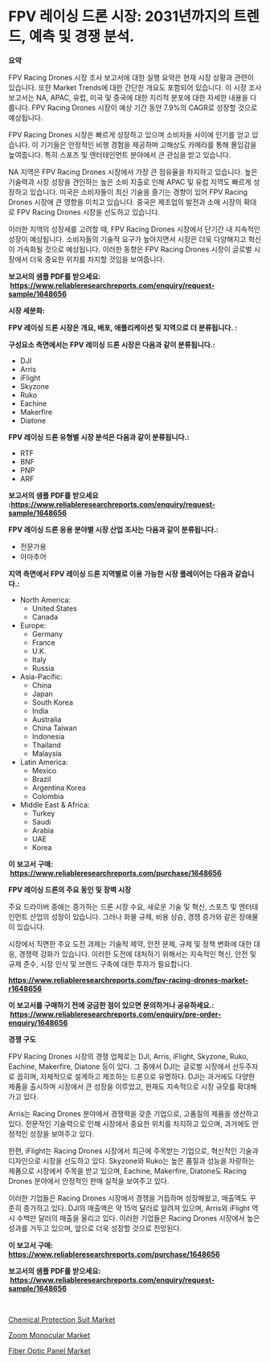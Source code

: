 <p><h1>FPV 레이싱 드론 시장: 2031년까지의 트렌드, 예측 및 경쟁 분석.</h1></p><p><strong>요약</strong></p>
<p><p>FPV Racing Drones 시장 조사 보고서에 대한 실행 요약은 현재 시장 상황과 관련이 있습니다. 또한 Market Trends에 대한 간단한 개요도 포함되어 있습니다. 이 시장 조사 보고서는 NA, APAC, 유럽, 미국 및 중국에 대한 지리적 분포에 대한 자세한 내용을 다룹니다. FPV Racing Drones 시장이 예상 기간 동안 7.9%의 CAGR로 성장할 것으로 예상됩니다.</p><p>FPV Racing Drones 시장은 빠르게 성장하고 있으며 소비자들 사이에 인기를 얻고 있습니다. 이 기기들은 안정적인 비행 경험을 제공하며 고해상도 카메라를 통해 몰입감을 높여줍니다. 특히 스포츠 및 엔터테인먼트 분야에서 큰 관심을 받고 있습니다.</p><p>NA 지역은 FPV Racing Drones 시장에서 가장 큰 점유율을 차지하고 있습니다. 높은 기술력과 시장 성장을 견인하는 높은 소비 지출로 인해 APAC 및 유럽 지역도 빠르게 성장하고 있습니다. 미국은 소비자들이 최신 기술을 즐기는 경향이 있어 FPV Racing Drones 시장에 큰 영향을 미치고 있습니다. 중국은 제조업의 발전과 소매 시장의 확대로 FPV Racing Drones 시장을 선도하고 있습니다.</p><p>이러한 지역의 성장세를 고려할 때, FPV Racing Drones 시장에서 단기간 내 지속적인 성장이 예상됩니다. 소비자들의 기술적 요구가 높아지면서 시장은 더욱 다양해지고 혁신이 가속화될 것으로 예상됩니다. 이러한 동향은 FPV Racing Drones 시장이 글로벌 시장에서 더욱 중요한 위치를 차지할 것임을 보여줍니다.</p></p>
<p><strong>보고서의 샘플 PDF를 받으세요: &nbsp;<a href="https://www.reliableresearchreports.com/enquiry/request-sample/1648656">https://www.reliableresearchreports.com/enquiry/request-sample/1648656</a></strong></p>
<p><strong>시장 세분화:</strong></p>
<p><strong> FPV 레이싱 드론 시장은 개요, 배포, 애플리케이션 및 지역으로 더 분류됩니다. :</strong></p>
<p><strong>구성요소 측면에서는 FPV 레이싱 드론 시장은 다음과 같이 분류됩니다.:</strong></p>
<p><ul><li>DJI</li><li>Arris</li><li>iFlight</li><li>Skyzone</li><li>Ruko</li><li>Eachine</li><li>Makerfire</li><li>Diatone</li></ul></p>
<p><strong> FPV 레이싱 드론 유형별 시장 분석은 다음과 같이 분류됩니다.:</strong></p>
<p><ul><li>RTF</li><li>BNF</li><li>PNP</li><li>ARF</li></ul></p>
<p><strong>보고서의 샘플 PDF를 받으세요 :<a href="https://www.reliableresearchreports.com/enquiry/request-sample/1648656">https://www.reliableresearchreports.com/enquiry/request-sample/1648656</a></strong></p>
<p><strong> FPV 레이싱 드론 응용 분야별 시장 산업 조사는 다음과 같이 분류됩니다.:</strong></p>
<p><ul><li>전문가용</li><li>아마추어</li></ul></p>
<p><strong>지역 측면에서 FPV 레이싱 드론 지역별로 이용 가능한 시장 플레이어는 다음과 같습니다.:</strong></p>
<p><ul>
    <li>
        North America:
        <ul>
            <li>United States</li>
            <li>Canada</li>
        </ul>
    </li>
    <li>
        Europe:
        <ul>
            <li>Germany</li>
            <li>France</li>
            <li>U.K.</li>
            <li>Italy</li>
            <li>Russia</li>
        </ul>
    </li>
    <li>
        Asia-Pacific:
        <ul>
            <li>China</li>
            <li>Japan</li>
            <li>South Korea</li>
            <li>India</li>
            <li>Australia</li>
            <li>China Taiwan</li>
            <li>Indonesia</li>
            <li>Thailand</li>
            <li>Malaysia</li>
        </ul>
    </li>
    <li>
        Latin America:
        <ul>
            <li>Mexico</li>
            <li>Brazil</li>
            <li>Argentina Korea</li>
            <li>Colombia</li>
        </ul>
    </li>
    <li>
        Middle East & Africa:
        <ul>
            <li>Turkey</li>
            <li>Saudi</li>
            <li>Arabia</li>
            <li>UAE</li>
            <li>Korea</li>
        </ul>
    </li>
    </ul></p>
<p><strong>이 보고서 구매: &nbsp;<a href="https://www.reliableresearchreports.com/purchase/1648656">https://www.reliableresearchreports.com/purchase/1648656</a></strong></p>
<p><strong>FPV 레이싱 드론의 주요 동인 및 장벽 시장</strong></p>
<p><p>주요 드라이버 중에는 증가하는 드론 시장 수요, 새로운 기술 및 혁신, 스포츠 및 엔터테인먼트 산업의 성장이 있습니다. 그러나 화물 규제, 비용 상승, 경쟁 증가와 같은 장애물이 있습니다.</p><p>시장에서 직면한 주요 도전 과제는 기술적 제약, 안전 문제, 규제 및 정책 변화에 대한 대응, 경쟁력 강화가 있습니다. 이러한 도전에 대처하기 위해서는 지속적인 혁신, 안전 및 규제 준수, 시장 인식 및 브랜드 구축에 대한 투자가 필요합니다.</p></p>
<p><strong><a href="https://www.reliableresearchreports.com/fpv-racing-drones-market-r1648656">https://www.reliableresearchreports.com/fpv-racing-drones-market-r1648656</a></strong></p>
<p><strong>이 보고서를 구매하기 전에 궁금한 점이 있으면 문의하거나 공유하세요.: &nbsp;<a href="https://www.reliableresearchreports.com/enquiry/pre-order-enquiry/1648656">https://www.reliableresearchreports.com/enquiry/pre-order-enquiry/1648656</a></strong></p>
<p><strong>경쟁 구도</strong></p>
<p><p>FPV Racing Drones 시장의 경쟁 업체로는 DJI, Arris, iFlight, Skyzone, Ruko, Eachine, Makerfire, Diatone 등이 있다. 그 중에서 DJI는 글로벌 시장에서 선두주자로 꼽히며, 자체적으로 설계하고 제조하는 드론으로 유명하다. DJI는 과거에도 다양한 제품을 출시하며 시장에서 큰 성장을 이루었고, 현재도 지속적으로 시장 규모를 확대해가고 있다.</p><p>Arris는 Racing Drones 분야에서 경쟁력을 갖춘 기업으로, 고품질의 제품을 생산하고 있다. 전문적인 기술력으로 인해 시장에서 중요한 위치를 차지하고 있으며, 과거에도 안정적인 성장을 보여주고 있다.</p><p>한편, iFlight는 Racing Drones 시장에서 최근에 주목받는 기업으로, 혁신적인 기술과 디자인으로 시장을 선도하고 있다. Skyzone와 Ruko는 높은 품질과 성능을 자랑하는 제품으로 시장에서 주목을 받고 있으며, Eachine, Makerfire, Diatone도 Racing Drones 분야에서 안정적인 판매 실적을 보여주고 있다.</p><p>이러한 기업들은 Racing Drones 시장에서 경쟁을 거듭하며 성장해왔고, 매출액도 꾸준히 증가하고 있다. DJI의 매출액은 약 15억 달러로 알려져 있으며, Arris와 iFlight 역시 수백만 달러의 매출을 올리고 있다. 이러한 기업들은 Racing Drones 시장에서 높은 성과를 거두고 있으며, 앞으로 더욱 성장할 것으로 전망된다.</p></p>
<p><strong>이 보고서 구매: &nbsp; <a href="https://www.reliableresearchreports.com/purchase/1648656">https://www.reliableresearchreports.com/purchase/1648656</a></strong></p>
<p><strong>보고서의 샘플 PDF를 받으세요: &nbsp;<a href="https://www.reliableresearchreports.com/enquiry/request-sample/1648656">https://www.reliableresearchreports.com/enquiry/request-sample/1648656</a></strong><strong></strong></p>
<p>&nbsp;</p>
<p><p><a href="https://www.linkedin.com/pulse/chemical-protection-suit-market-analysis-its-cagr-segmentation-ycz6c?trackingId=5EW1Lqd4dSf460%2Bo1wcXog%3D%3D">Chemical Protection Suit Market</a></p><p><a href="https://www.linkedin.com/pulse/zoom-monocular-market-research-report-its-history-forecast-zyqxc?trackingId=PTmS5l2qXc2RhlCCK1tX9A%3D%3D">Zoom Monocular Market</a></p><p><a href="https://github.com/CliffMedina6/Market-Research-Report-List-4/blob/main/fiber-optic-panel-market.md">Fiber Optic Panel Market</a></p></p>